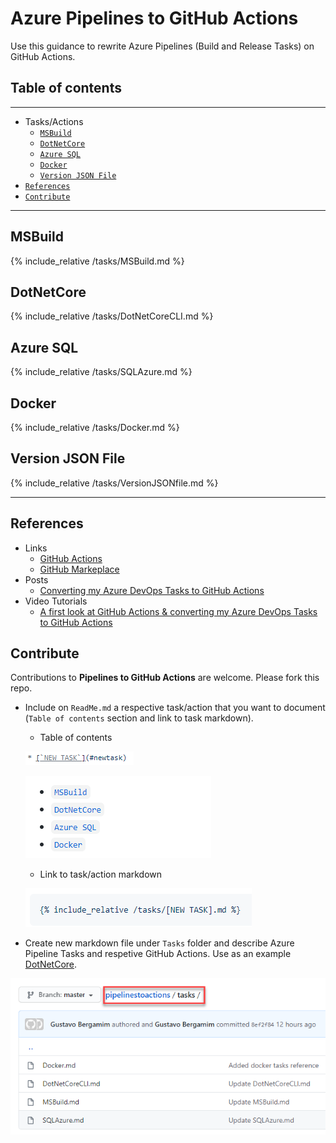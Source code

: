 # Azure Pipelines to GitHub Actions

Use this guidance to rewrite Azure Pipelines (Build and Release Tasks) on GitHub Actions.


## Table of contents
---
<!--ts-->
   * Tasks/Actions
     * [`MSBuild`](#msbuild)
     * [`DotNetCore`](#dotnetcore)
     * [`Azure SQL`](#azure-sql)
     * [`Docker`](#docker)
     * [`Version JSON File`](#verison-json-file)
   * [`References`](#references)
   * [`Contribute`](#contribute)
<!--te-->

---


## MSBuild
{% include_relative /tasks/MSBuild.md %}

## DotNetCore
{% include_relative /tasks/DotNetCoreCLI.md %}

## Azure SQL
{% include_relative /tasks/SQLAzure.md %}

## Docker
{% include_relative /tasks/Docker.md %}

## Version JSON File
{% include_relative /tasks/VersionJSONfile.md %}

---


## References

- Links
  - [GitHub Actions](https://github.com/features/actions)
  - [GitHub Markeplace](https://github.com/marketplace?type=actions)
- Posts
  - [Converting my Azure DevOps Tasks to GitHub Actions](https://blogs.blackmarble.co.uk/rfennell/2019/09/10/a-first-look-at-github-action-converting-my-azure-devops-tasks-to-github-actions/)
- Video Tutorials
  - [A first look at GitHub Actions & converting my Azure DevOps Tasks to GitHub Actions](https://www.youtube.com/watch?v=e_F_4OB9Mg4&t=1627s)

## Contribute

Contributions to **Pipelines to GitHub Actions** are welcome. Please fork this repo.

- Include on `ReadMe.md` a respective task/action that you want to document (`Table of contents` section and link to task markdown).
  - Table of contents
  
   ![Include New Task](images/include-newtask.png)

   ![Table of contents](images/table-of-contents.png)

  - Link to task/action markdown
  
   ![Include MD](images/include-md.png)

- Create new markdown file under `Tasks` folder and describe Azure Pipeline Tasks and respetive GitHub Actions. Use as an example [DotNetCore](/tasks/DotNetCoreCLI.md).

![Include Tasks](images/include-tasks.png)
